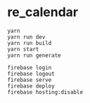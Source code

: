 # re_calendar

``` bash:yarn
yarn
yarn run dev
yarn run build
yarn start
yarn run generate
```

```bash:firebase
firebase login
firebase logout
firebase serve
firebase deploy
firebase hosting:disable
```
